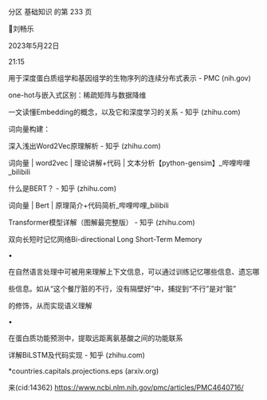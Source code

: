 分区 基础知识 的第 233 页

刘畅乐

2023年5月22日

21:15



用于深度蛋白质组学和基因组学的生物序列的连续分布式表示 - PMC (nih.gov)

one-hot与嵌入式区别：稀疏矩阵与数据降维

一文读懂Embedding的概念，以及它和深度学习的关系 - 知乎 (zhihu.com)

词向量构建：

深入浅出Word2Vec原理解析 - 知乎 (zhihu.com)

词向量 | word2vec | 理论讲解+代码 | 文本分析【python-gensim】_哔哩哔哩
_bilibili

什么是BERT？ - 知乎 (zhihu.com)

词向量 | Bert | 原理简介+代码简析_哔哩哔哩_bilibili

Transformer模型详解（图解最完整版） - 知乎 (zhihu.com)

双向长短时记忆网络Bi-directional Long Short-Term Memory

•

在自然语言处理中可被用来理解上下文信息，可以通过训练记忆哪些信息、遗忘哪

些信息。如从“这个餐厅脏的不行，没有隔壁好”中，捕捉到“不行”是对“脏”

的修饰，从而实现语义理解

•

在蛋白质功能预测中，提取远距离氨基酸之间的功能联系

详解BiLSTM及代码实现 - 知乎 (zhihu.com)

*countries.capitals.projections.eps (arxiv.org)

来(cid:14362) <https://www.ncbi.nlm.nih.gov/pmc/articles/PMC4640716/>

